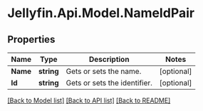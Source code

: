 
# Jellyfin.Api.Model.NameIdPair

## Properties

Name | Type | Description | Notes
------------ | ------------- | ------------- | -------------
**Name** | **string** | Gets or sets the name. | [optional] 
**Id** | **string** | Gets or sets the identifier. | [optional] 

[[Back to Model list]](../README.md#documentation-for-models)
[[Back to API list]](../README.md#documentation-for-api-endpoints)
[[Back to README]](../README.md)

